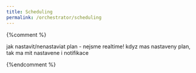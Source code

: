 ```yaml
---
title: Scheduling
permalink: /orchestrator/scheduling
---
```


{%comment %}

jak nastavit/nenastaviat plan - nejsme realtime!
kdyz mas nastaveny plan, tak ma mit nastavene i notifikace

{%endcomment %}
